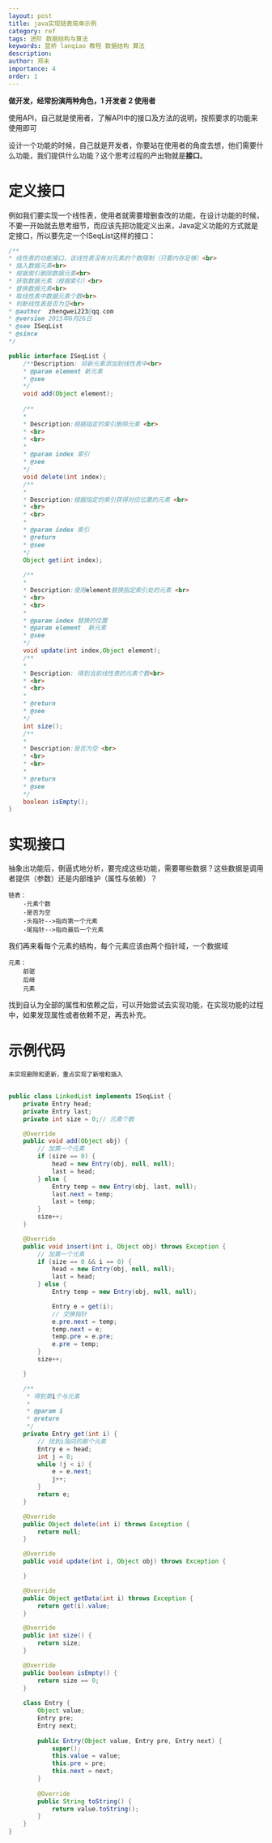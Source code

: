 ```yaml
---
layout: post
title: java实现链表简单示例
category: ref
tags: 进阶 数据结构与算法
keywords: 蓝桥 lanqiao 教程 数据结构 算法
description: 
author: 郑未
importance: 4
order: 1
---
```


**做开发，经常扮演两种角色，1 开发者  2 使用者** 

使用API，自己就是使用者，了解API中的接口及方法的说明，按照要求的功能来使用即可

设计一个功能的时候，自己就是开发者，你要站在使用者的角度去想，他们需要什么功能，我们提供什么功能？这个思考过程的产出物就是**接口**。

# 定义接口
例如我们要实现一个线性表，使用者就需要增删查改的功能，在设计功能的时候，不要一开始就去思考细节，而应该先把功能定义出来，Java定义功能的方式就是定接口，所以要先定一个ISeqList这样的接口：

``` java	
/**
* 线性表的功能接口，该线性表没有对元素的个数限制（只要内存足够）<br>
* 插入数据元素<br>
* 根据索引删除数据元素<br>
* 获取数据元素（根据索引）<br>
* 替换数据元素<br>
* 取线性表中数据元素个数<br>
* 判断线性表是否为空<br>
* @author  zhengwei223@qq.com
* @version 2015年6月26日
* @see ISeqList
* @since
*/

public interface ISeqList {
	/**Description: 将新元素添加到线性表中<br>
	* @param element 新元素
	* @see
	*/
	void add(Object element);
	
	/**
	* 
	* Description:根据指定的索引删除元素 <br>
	* <br>
	* <br>
	* 
	* @param index 索引
	* @see
	*/
	void delete(int index);
	/**
	* 
	* Description:根据指定的索引获得对应位置的元素 <br>
	* <br>
	* <br>
	* 
	* @param index 索引
	* @return 
	* @see
	*/
	Object get(int index);
	
	/**
	* 
	* Description:使用element替换指定索引处的元素 <br>
	* <br>
	* <br>
	* 
	* @param index 替换的位置
	* @param element  新元素
	* @see
	*/
	void update(int index,Object element);
	/**
	* 
	* Description: 得到当前线性表的元素个数<br>
	* <br>
	* <br>
	* 
	* @return 
	* @see
	*/
	int size();
	/**
	* 
	* Description:是否为空 <br>
	* <br>
	* <br>
	* 
	* @return 
	* @see
	*/
	boolean isEmpty();
}
```



# 实现接口

抽象出功能后，倒逼式地分析，要完成这些功能，需要哪些数据？这些数据是调用者提供（参数）还是内部维护（属性与依赖）？
	
	链表：
		-元素个数
		-是否为空
		-头指针-->指向第一个元素
		-尾指针-->指向最后一个元素

我们再来看每个元素的结构，每个元素应该由两个指针域，一个数据域

	元素：
		前驱
		后继
		元素


找到自认为全部的属性和依赖之后，可以开始尝试去实现功能，在实现功能的过程中，如果发现属性或者依赖不足，再去补充。

# 示例代码

`未实现删除和更新，重点实现了新增和插入`

``` java
    
public class LinkedList implements ISeqList {
	private Entry head;
	private Entry last;
	private int size = 0;// 元素个数

	@Override
	public void add(Object obj) {
		// 加第一个元素
		if (size == 0) {
			head = new Entry(obj, null, null);
			last = head;
		} else {
			Entry temp = new Entry(obj, last, null);
			last.next = temp;
			last = temp;
		}
		size++;
	}

	@Override
	public void insert(int i, Object obj) throws Exception {
		// 加第一个元素
		if (size == 0 && i == 0) {
			head = new Entry(obj, null, null);
			last = head;
		} else {
			Entry temp = new Entry(obj, null, null);

			Entry e = get(i);
			// 交换指针
			e.pre.next = temp;
			temp.next = e;
			temp.pre = e.pre;
			e.pre = temp;
		}
		size++;

	}

	/**
	 * 得到第i个与元素
	 * 
	 * @param i
	 * @return
	 */
	private Entry get(int i) {
		// 找到i指向的那个元素
		Entry e = head;
		int j = 0;
		while (j < i) {
			e = e.next;
			j++;
		}
		return e;
	}

	@Override
	public Object delete(int i) throws Exception {
		return null;
	}

	@Override
	public void update(int i, Object obj) throws Exception {

	}

	@Override
	public Object getData(int i) throws Exception {
		return get(i).value;
	}

	@Override
	public int size() {
		return size;
	}

	@Override
	public boolean isEmpty() {
		return size == 0;
	}
	
	class Entry {
		Object value;
		Entry pre;
		Entry next;
	
		public Entry(Object value, Entry pre, Entry next) {
			super();
			this.value = value;
			this.pre = pre;
			this.next = next;
		}
	
		@Override
		public String toString() {
			return value.toString();
		}
	}
}
```


    
